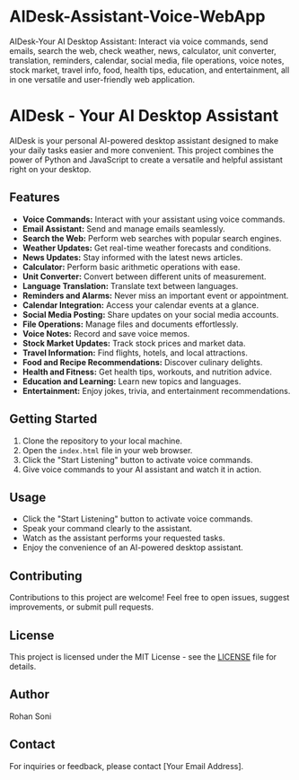 # AIDesk-Assistant-Voice-WebApp
AIDesk-Your AI Desktop Assistant: Interact via voice commands, send emails, search the web, check weather, news, calculator, unit converter, translation, reminders, calendar, social media, file operations, voice notes, stock market, travel info, food, health tips, education, and entertainment, all in one versatile and user-friendly web application.

# AIDesk - Your AI Desktop Assistant

AIDesk is your personal AI-powered desktop assistant designed to make your daily tasks easier and more convenient. This project combines the power of Python and JavaScript to create a versatile and helpful assistant right on your desktop.

## Features

- **Voice Commands:** Interact with your assistant using voice commands.
- **Email Assistant:** Send and manage emails seamlessly.
- **Search the Web:** Perform web searches with popular search engines.
- **Weather Updates:** Get real-time weather forecasts and conditions.
- **News Updates:** Stay informed with the latest news articles.
- **Calculator:** Perform basic arithmetic operations with ease.
- **Unit Converter:** Convert between different units of measurement.
- **Language Translation:** Translate text between languages.
- **Reminders and Alarms:** Never miss an important event or appointment.
- **Calendar Integration:** Access your calendar events at a glance.
- **Social Media Posting:** Share updates on your social media accounts.
- **File Operations:** Manage files and documents effortlessly.
- **Voice Notes:** Record and save voice memos.
- **Stock Market Updates:** Track stock prices and market data.
- **Travel Information:** Find flights, hotels, and local attractions.
- **Food and Recipe Recommendations:** Discover culinary delights.
- **Health and Fitness:** Get health tips, workouts, and nutrition advice.
- **Education and Learning:** Learn new topics and languages.
- **Entertainment:** Enjoy jokes, trivia, and entertainment recommendations.

## Getting Started

1. Clone the repository to your local machine.
2. Open the `index.html` file in your web browser.
3. Click the "Start Listening" button to activate voice commands.
4. Give voice commands to your AI assistant and watch it in action.

## Usage

- Click the "Start Listening" button to activate voice commands.
- Speak your command clearly to the assistant.
- Watch as the assistant performs your requested tasks.
- Enjoy the convenience of an AI-powered desktop assistant.

## Contributing

Contributions to this project are welcome! Feel free to open issues, suggest improvements, or submit pull requests.

## License

This project is licensed under the MIT License - see the [LICENSE](LICENSE) file for details.

## Author

Rohan Soni

## Contact

For inquiries or feedback, please contact [Your Email Address].

